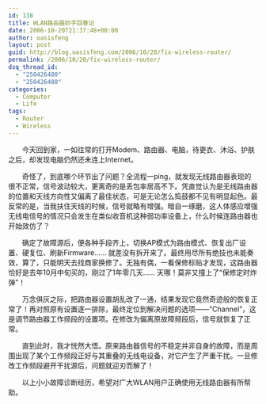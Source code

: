 ```yaml
---
id: 138
title: WLAN路由器妙手回春记
date: 2006-10-20T21:37:48+00:00
author: oasisfeng
layout: post
guid: http://blog.oasisfeng.com/2006/10/20/fix-wireless-router/
permalink: /2006/10/20/fix-wireless-router/
dsq_thread_id:
  - "250426480"
  - "250426480"
categories:
  - Computer
  - Life
tags:
  - Router
  - Wireless
---
```

　　今天回到家，一如往常的打开Modem、路由器、电脑，待更衣、沐浴、护肤之后，却发现电脑仍然还未连上Internet。

　　奇怪了，到底哪个环节出了问题？全流程一ping，就发现无线路由器表现的很不正常，信号波动较大，更离奇的是丢包率居高不下。凭直觉认为是无线路由器的位置和天线方向性又偏离了最佳状态，可是无论怎么捣鼓都不见有明显起色。最反常的是，当我扶住天线的时候，信号就略有增强。暗自一琢磨，这人体感应增强无线电信号的情况只会发生在类似收音机这种弱功率设备上，什么时候连路由器也开始效仿了？

<!--more-->　　确定了故障源后，便各种手段齐上，切换AP模式为路由模式、恢复出厂设置、硬复位、刷新Firmware…… 就差没有拆开来了。最终用尽所有绝技也未能奏效，算了，只能明天去找商家换修了。无独有偶，一看保修标贴才发现，这路由器恰好是去年10月中旬买的，刚过了1年零几天…… 天哪！莫非又撞上了“保修定时炸弹”！

　　万念俱灰之际，把路由器设置胡乱改了一通，结果发现它竟然奇迹般的恢复正常了！再对照原有设置逐一排除，最终定位到解决问题的选项——“Channel”，这是调节路由器工作频段的设置项。在修改为偏离原故障频段后，信号就恢复了正常。

　　直到此时，我才恍然大悟。原来路由器信号的不稳定并非自身的故障，而是周围出现了某个工作频段正好与其重叠的无线电设备，对它产生了严重干扰。一旦修改工作频段避开干扰源后，问题就迎刃而解了！

　　以上小小故障诊断经历，希望对广大WLAN用户正确使用无线路由器有所帮助。